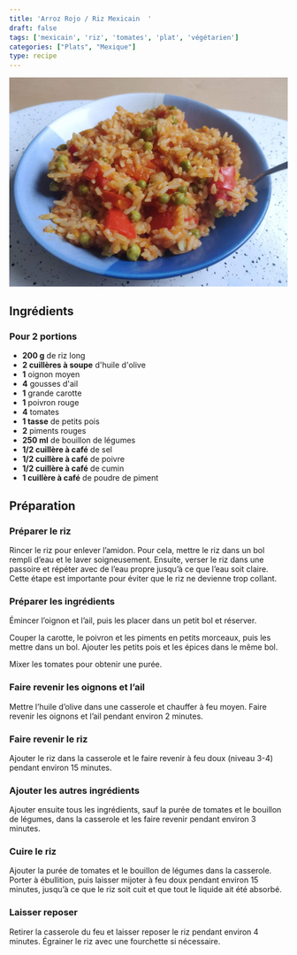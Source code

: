 ```yaml
---
title: 'Arroz Rojo / Riz Mexicain  '
draft: false
tags: ['mexicain', 'riz', 'tomates', 'plat', 'végétarien']
categories: ["Plats", "Mexique"]
type: recipe
---
```



![](../images/arroz-rojo.jpg)

<!-- section -->
## Ingrédients
### Pour 2 portions  

- **200 g** de riz long  
- **2 cuillères à soupe** d'huile d'olive  
- **1** oignon moyen  
- **4** gousses d'ail  
- **1** grande carotte  
- **1** poivron rouge  
- **4** tomates  
- **1 tasse** de petits pois  
- **2** piments rouges  
- **250 ml** de bouillon de légumes  
- **1/2 cuillère à café** de sel  
- **1/2 cuillère à café** de poivre  
- **1/2 cuillère à café** de cumin  
- **1 cuillère à café** de poudre de piment  

<!-- section -->
## Préparation  

### Préparer le riz  

Rincer le riz pour enlever l’amidon. Pour cela, mettre le riz dans un bol rempli d’eau et le laver soigneusement. Ensuite, verser le riz dans une passoire et répéter avec de l’eau propre jusqu’à ce que l’eau soit claire. Cette étape est importante pour éviter que le riz ne devienne trop collant.  

### Préparer les ingrédients  

Émincer l’oignon et l’ail, puis les placer dans un petit bol et réserver.  

Couper la carotte, le poivron et les piments en petits morceaux, puis les mettre dans un bol. Ajouter les petits pois et les épices dans le même bol.  

Mixer les tomates pour obtenir une purée.  

### Faire revenir les oignons et l’ail  

Mettre l’huile d’olive dans une casserole et chauffer à feu moyen. Faire revenir les oignons et l’ail pendant environ 2 minutes.  

### Faire revenir le riz  

Ajouter le riz dans la casserole et le faire revenir à feu doux (niveau 3-4) pendant environ 15 minutes.  

### Ajouter les autres ingrédients  

Ajouter ensuite tous les ingrédients, sauf la purée de tomates et le bouillon de légumes, dans la casserole et les faire revenir pendant environ 3 minutes.  

### Cuire le riz  

Ajouter la purée de tomates et le bouillon de légumes dans la casserole. Porter à ébullition, puis laisser mijoter à feu doux pendant environ 15 minutes, jusqu’à ce que le riz soit cuit et que tout le liquide ait été absorbé.  

### Laisser reposer  

Retirer la casserole du feu et laisser reposer le riz pendant environ 4 minutes. Égrainer le riz avec une fourchette si nécessaire.  
